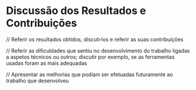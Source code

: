 
# Discussão dos Resultados e Contribuições

// Referir os resultados obtidos, discuti‐los e referir as suas contribuições&#x20;

// Referir as dificuldades que sentiu no desenvolvimento do trabalho ligadas a aspetos técnicos ou outros; discutir por exemplo, se as ferramentas usadas foram as mais adequadas

// Apresentar as melhorias que podiam ser efetuadas futuramente ao trabalho que desenvolveu
